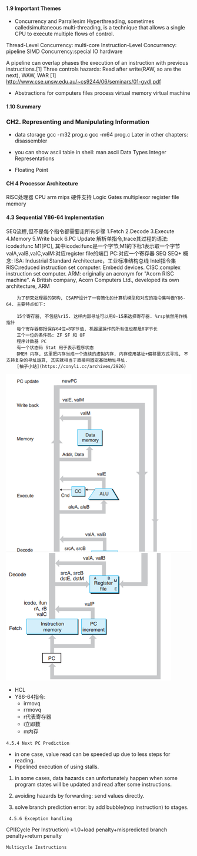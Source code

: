 #### 1.9 Important Themes

- Concurrency and Parrallesim
Hyperthreading, sometimes calledsimultaneous multi-threading, is a technique that allows a single CPU to execute multiple flows of control.

Thread-Level Concurrency: multi-core
Instruction-Level Concurrency: pipeline
SIMD Concurrency:special IO hardware

A pipeline can overlap phases the execution of an instruction with previous instructions.[1]
Three controls hazards: Read after write(RAW, so are the next), WAW, WAR
[1] http://www.cse.unsw.edu.au/~cs9244/06/seminars/01-gvdl.pdf

- Abstractions for computers
    files
	process
	virtual memory
	virtual machine
	
#### 1.10 Summary

### CH2. Representing and Manipulating Information
- data storage
gcc -m32 prog.c
gcc -m64 prog.c
Later in other chapters: disassembler
- you can show ascii table in shell: man ascii
Data Types
	Integer Representations

- Floating Point


#### CH 4 Processor Architecture

RISC处理器
CPU
	arm mips
硬件支持
	Logic Gates
	multiplexor
	register file
	memory
#### 4.3 Sequential Y86-64 Implementation
SEQ流程,但不是每个指令都需要走所有步骤
	1.Fetch
	2.Decode
	3.Execute
	4.Memory
	5.Write back
	6.PC Update
	解析单指令,trace其过程的语法:
		icode:ifunc M1[PC],
		其中icode:ifunc是一个字节;M1的下标1表示取一个字节
		valA,valB,valC,valM:对应register file的端口
		PC:对应一个寄存器
	SEQ
	SEQ+
概念:
    ISA: Industrial Standard Architecture，工业标准结构总线
    Intel指令集
    RISC:reduced instruction set computer. Embedd devices.
    CISC:complex instruction set computer.
    ARM: originally an acronym for "Acorn RISC machine". A British company, Acorn Computers Ltd., developed its own architecture, ARM

~~~
    为了研究处理器的架构, CSAPP设计了一套简化的计算机模型和对应的指令集叫做Y86-64. 主要特点如下:

    15个寄存器, 不包括%r15. 这样内部寻址可以用0-15来选择寄存器. %rsp依然用作栈指针
    每个寄存器都报保存64位=8字节值, 机器里操作的所有值也都是8字节长
    三个一位的条件码: ZF SF 和 OF
    程序计数器 PC
    有一个状态码 Stat 用于表示程序状态
    DMEM 内存, 这里把内存当成一个连续的虚拟内存, 内存使用基址+偏移量方式寻找, 不支持复杂的寻址运算, 其实就相当于直接用固定基础地址寻址.
    [柚子小站](https://conyli.cc/archives/2926)
~~~

![CPU flow](fig1.png)
![CPU flow](fig2.png)

- HCL
- Y86-64指令:
  - irmovq
  - rrmovq
  - r代表寄存器
  - i立即数
  - m内存

~~~
4.5.4 Next PC Prediction
~~~
- in one case, value read can be speeded up due to less steps for reading.
- Pipelined execution of using stalls.

1. in some cases, data hazards can unfortunately happen when some program states will be updated and read after some instructions.

2. avoiding hazards by forwarding: send values directly.

3. solve branch prediction error: by add bubble(nop instruction) to stages.

~~~
 4.5.6 Exception handling
~~~
CPI(Cycle Per Instruction)
=1.0+load penalty+mispredicted branch penalty+return penalty


~~~
Multicycle Instructions
~~~
